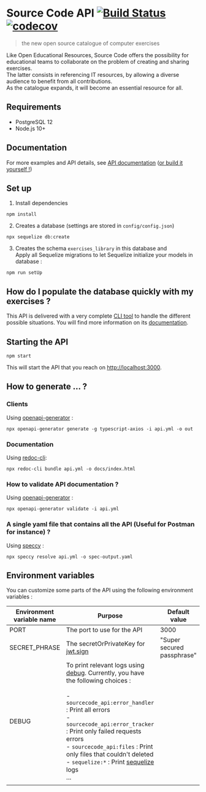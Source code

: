 # Source Code API  [![Build Status](https://travis-ci.com/SourceCodeOER/sourcecode_api.svg?branch=master)](https://travis-ci.com/SourceCodeOER/sourcecode_api)  [![codecov](https://codecov.io/gh/SourceCodeOER/sourcecode_api/branch/master/graph/badge.svg)](https://codecov.io/gh/SourceCodeOER/sourcecode_api)
> the new open source catalogue of computer exercises

Like Open Educational Resources, Source Code offers the possibility for educational teams to
collaborate on the problem of creating and sharing exercises.  
The latter consists in referencing IT resources, by allowing a diverse audience to benefit from all contributions.  
As the catalogue expands, it will become an essential resource for all.

## Requirements

- PostgreSQL 12
- Node.js 10+ 

## Documentation

For more examples and API details, see [API documentation](https://sourcecodeoer.github.io/sourcecode_api/) ([or build it yourself !](#how-to-generate--))

## Set up

1. Install dependencies

```
npm install
```

2. Creates a database (settings are stored in `config/config.json`)
```
npx sequelize db:create
```

3. Creates the schema `exercises_library` in this database and  
   Apply all Sequelize migrations to let Sequelize initialize your models in database : 
```
npm run setUp
```

## How do I populate the database quickly with my exercises ? 

This API is delivered with a very complete [CLI tool](https://github.com/SourceCodeOER/cli) to handle the different possible situations. You will find more information on its [documentation](https://github.com/SourceCodeOER/cli/blob/master/README.md).

## Starting the API

```
npm start
```

This will start the API that you reach on [http://localhost:3000](http://localhost:3000).

## How to generate ... ?

### Clients

Using [openapi-generator](https://openapi-generator.tech/) :

```
npx openapi-generator generate -g typescript-axios -i api.yml -o out
```

### Documentation

Using [redoc-cli](https://github.com/Redocly/redoc):

```
npx redoc-cli bundle api.yml -o docs/index.html
```

### How to validate API documentation ?

Using [openapi-generator](https://openapi-generator.tech/) :
```
npx openapi-generator validate -i api.yml
```

### A single yaml file that contains all the API (Useful for Postman for instance) ?

Using [speccy](https://github.com/wework/speccy) : 
```
npx speccy resolve api.yml -o spec-output.yaml
```

## Environment variables

You can customize some parts of the API using the following environment variables :  

| Environment variable name  | Purpose | Default value |
|---|---|---|
| PORT   | The port to use for the API | 3000  |
| SECRET_PHRASE | The secretOrPrivateKey for [jwt.sign](https://github.com/auth0/node-jsonwebtoken#jwtsignpayload-secretorprivatekey-options-callback)  | "Super secured passphrase"   |
| DEBUG  | To print relevant logs using [debug](https://www.npmjs.com/package/debug). Currently, you have the following choices : <br/> <br/> - `sourcecode_api:error_handler` : Print all errors <br/> - `sourcecode_api:error_tracker` : Print only failed requests errors <br/> - `sourcecode_api:files` : Print only files that couldn't deleted <br/> - `sequelize:*` : Print [sequelize](https://www.npmjs.com/package/sequelize) logs <br/> ...  |   |
|   |   |   |
